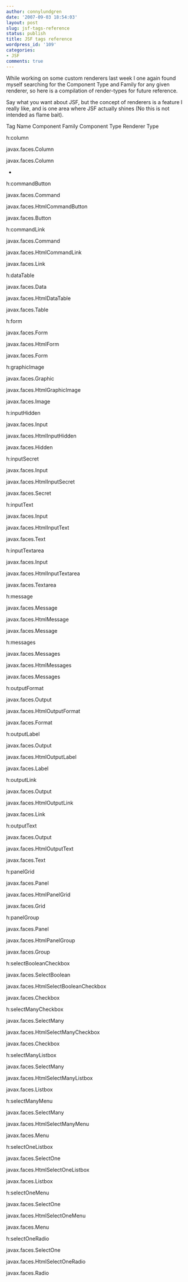 ```yaml
---
author: connylundgren
date: '2007-09-03 18:54:03'
layout: post
slug: jsf-tags-reference
status: publish
title: JSF tags reference
wordpress_id: '109'
categories:
- JSF
comments: true
---
```


While working on some custom renderers last week I one again found myself
searching for the Component Type and Family for any given renderer, so here is
a compilation of render-types for future reference.

Say what you want about JSF, but the concept of renderers is a feature I
really like, and is one area where JSF actually shines (No this is not
intended as flame bait).

Tag Name Component Family Component Type Renderer Type

h:column

javax.faces.Column

javax.faces.Column

-

h:commandButton

javax.faces.Command

javax.faces.HtmlCommandButton

javax.faces.Button

h:commandLink

javax.faces.Command

javax.faces.HtmlCommandLink

javax.faces.Link

h:dataTable

javax.faces.Data

javax.faces.HtmlDataTable

javax.faces.Table

h:form

javax.faces.Form

javax.faces.HtmlForm

javax.faces.Form

h:graphicImage

javax.faces.Graphic

javax.faces.HtmlGraphicImage

javax.faces.Image

h:inputHidden

javax.faces.Input

javax.faces.HtmlInputHidden

javax.faces.Hidden

h:inputSecret

javax.faces.Input

javax.faces.HtmlInputSecret

javax.faces.Secret

h:inputText

javax.faces.Input

javax.faces.HtmlInputText

javax.faces.Text

h:inputTextarea

javax.faces.Input

javax.faces.HtmlInputTextarea

javax.faces.Textarea

h:message

javax.faces.Message

javax.faces.HtmlMessage

javax.faces.Message

h:messages

javax.faces.Messages

javax.faces.HtmlMessages

javax.faces.Messages

h:outputFormat

javax.faces.Output

javax.faces.HtmlOutputFormat

javax.faces.Format

h:outputLabel

javax.faces.Output

javax.faces.HtmlOutputLabel

javax.faces.Label

h:outputLink

javax.faces.Output

javax.faces.HtmlOutputLink

javax.faces.Link

h:outputText

javax.faces.Output

javax.faces.HtmlOutputText

javax.faces.Text

h:panelGrid

javax.faces.Panel

javax.faces.HtmlPanelGrid

javax.faces.Grid

h:panelGroup

javax.faces.Panel

javax.faces.HtmlPanelGroup

javax.faces.Group

h:selectBooleanCheckbox

javax.faces.SelectBoolean

javax.faces.HtmlSelectBooleanCheckbox

javax.faces.Checkbox

h:selectManyCheckbox

javax.faces.SelectMany

javax.faces.HtmlSelectManyCheckbox

javax.faces.Checkbox

h:selectManyListbox

javax.faces.SelectMany

javax.faces.HtmlSelectManyListbox

javax.faces.Listbox

h:selectManyMenu

javax.faces.SelectMany

javax.faces.HtmlSelectManyMenu

javax.faces.Menu

h:selectOneListbox

javax.faces.SelectOne

javax.faces.HtmlSelectOneListbox

javax.faces.Listbox

h:selectOneMenu

javax.faces.SelectOne

javax.faces.HtmlSelectOneMenu

javax.faces.Menu

h:selectOneRadio

javax.faces.SelectOne

javax.faces.HtmlSelectOneRadio

javax.faces.Radio

